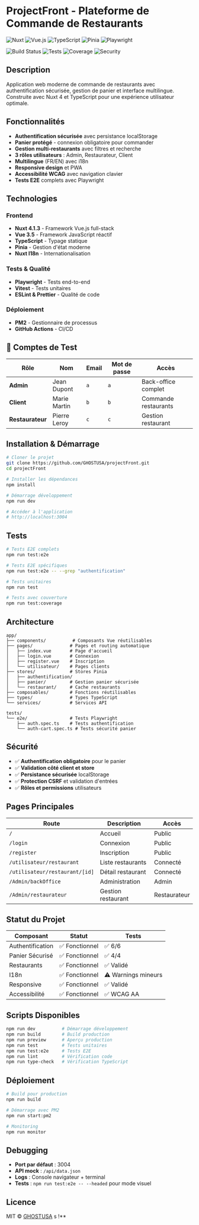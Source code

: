 # ProjectFront - Plateforme de Commande de Restaurants

![Nuxt](https://img.shields.io/badge/Nuxt-4.1.3-00DC82?style=for-the-badge&logo=nuxt.js&logoColor=white)
![Vue.js](https://img.shields.io/badge/Vue.js-3.5-4FC08D?style=for-the-badge&logo=vue.js&logoColor=white)
![TypeScript](https://img.shields.io/badge/TypeScript-5.0-3178C6?style=for-the-badge&logo=typescript&logoColor=white)
![Pinia](https://img.shields.io/badge/Pinia-2.2-FFD43B?style=for-the-badge&logo=vue.js&logoColor=black)
![Playwright](https://img.shields.io/badge/Playwright-1.40-2EAD33?style=for-the-badge&logo=playwright&logoColor=white)

![Build Status](https://img.shields.io/badge/Build-Passing-brightgreen?style=flat-square)
![Tests](https://img.shields.io/badge/Tests-4%2F4%20Passing-brightgreen?style=flat-square)
![Coverage](https://img.shields.io/badge/Coverage-E2E-blue?style=flat-square)
![Security](https://img.shields.io/badge/Security-Auth%20Protected-orange?style=flat-square)

## Description

Application web moderne de commande de restaurants avec authentification sécurisée, gestion de panier et interface multilingue. Construite avec Nuxt 4 et TypeScript pour une expérience utilisateur optimale.

## Fonctionnalités

- **Authentification sécurisée** avec persistance localStorage
- **Panier protégé** - connexion obligatoire pour commander
- **Gestion multi-restaurants** avec filtres et recherche
- **3 rôles utilisateurs** : Admin, Restaurateur, Client
- **Multilingue** (FR/EN) avec i18n
- **Responsive design** et PWA
- **Accessibilité WCAG** avec navigation clavier
- **Tests E2E** complets avec Playwright

## Technologies

### Frontend

- **Nuxt 4.1.3** - Framework Vue.js full-stack
- **Vue 3.5** - Framework JavaScript réactif
- **TypeScript** - Typage statique
- **Pinia** - Gestion d'état moderne
- **Nuxt I18n** - Internationalisation

### Tests & Qualité

- **Playwright** - Tests end-to-end
- **Vitest** - Tests unitaires
- **ESLint & Prettier** - Qualité de code

### Déploiement

- **PM2** - Gestionnaire de processus
- **GitHub Actions** - CI/CD

## 👥 Comptes de Test

| Rôle             | Nom          | Email | Mot de passe | Accès                |
| ---------------- | ------------ | ----- | ------------ | -------------------- |
| **Admin**        | Jean Dupont  | `a`   | `a`          | Back-office complet  |
| **Client**       | Marie Martin | `b`   | `b`          | Commande restaurants |
| **Restaurateur** | Pierre Leroy | `c`   | `c`          | Gestion restaurant   |

## Installation & Démarrage

```bash
# Cloner le projet
git clone https://github.com/GHOSTUSA/projectFront.git
cd projectFront

# Installer les dépendances
npm install

# Démarrage développement
npm run dev

# Accéder à l'application
# http://localhost:3004
```

## Tests

```bash
# Tests E2E complets
npm run test:e2e

# Tests E2E spécifiques
npm run test:e2e -- --grep "authentification"

# Tests unitaires
npm run test

# Tests avec couverture
npm run test:coverage
```

## Architecture

```
app/
├── components/          # Composants Vue réutilisables
├── pages/              # Pages et routing automatique
│   ├── index.vue       # Page d'accueil
│   ├── login.vue       # Connexion
│   ├── register.vue    # Inscription
│   └── utilisateur/    # Pages clients
├── stores/             # Stores Pinia
│   ├── authentification/
│   ├── panier/         # Gestion panier sécurisée
│   └── restaurant/     # Cache restaurants
├── composables/        # Fonctions réutilisables
├── types/              # Types TypeScript
└── services/           # Services API

tests/
└── e2e/                # Tests Playwright
    ├── auth.spec.ts    # Tests authentification
    └── auth-cart.spec.ts # Tests sécurité panier
```

## Sécurité

- ✅ **Authentification obligatoire** pour le panier
- ✅ **Validation côté client et store**
- ✅ **Persistance sécurisée** localStorage
- ✅ **Protection CSRF** et validation d'entrées
- ✅ **Rôles et permissions** utilisateurs

## Pages Principales

| Route                          | Description        | Accès        |
| ------------------------------ | ------------------ | ------------ |
| `/`                            | Accueil            | Public       |
| `/login`                       | Connexion          | Public       |
| `/register`                    | Inscription        | Public       |
| `/utilisateur/restaurant`      | Liste restaurants  | Connecté     |
| `/utilisateur/restaurant/[id]` | Détail restaurant  | Connecté     |
| `/Admin/backOffice`            | Administration     | Admin        |
| `/Admin/restaurateur`          | Gestion restaurant | Restaurateur |

## Statut du Projet

| Composant        | Statut         | Tests               |
| ---------------- | -------------- | ------------------- |
| Authentification | ✅ Fonctionnel | ✅ 6/6              |
| Panier Sécurisé  | ✅ Fonctionnel | ✅ 4/4              |
| Restaurants      | ✅ Fonctionnel | ✅ Validé           |
| I18n             | ✅ Fonctionnel | ⚠️ Warnings mineurs |
| Responsive       | ✅ Fonctionnel | ✅ Validé           |
| Accessibilité    | ✅ Fonctionnel | ✅ WCAG AA          |

## Scripts Disponibles

```bash
npm run dev          # Démarrage développement
npm run build        # Build production
npm run preview      # Aperçu production
npm run test         # Tests unitaires
npm run test:e2e     # Tests E2E
npm run lint         # Vérification code
npm run type-check   # Vérification TypeScript
```

## Déploiement

```bash
# Build pour production
npm run build

# Démarrage avec PM2
npm run start:pm2

# Monitoring
npm run monitor
```

## Debugging

- **Port par défaut** : 3004
- **API mock** : `/api/data.json`
- **Logs** : Console navigateur + terminal
- **Tests** : `npm run test:e2e -- --headed` pour mode visuel

## Licence

MIT © [GHOSTUSA](https://github.com/GHOSTUSA)
s !\*\*
